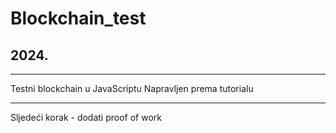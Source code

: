 <h1>Blockchain_test</h1>
<h2>2024.</h2>
<hr/>
<p>
  Testni blockchain u JavaScriptu
  Napravljen prema tutorialu
</p>
<hr/>
<p>
  Sljedeći korak - dodati proof of work
</p>
